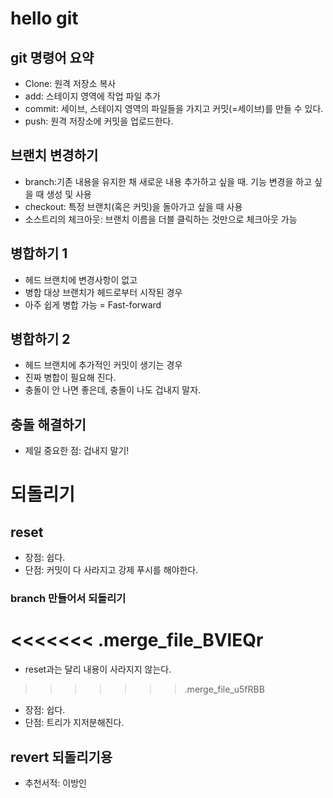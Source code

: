 # hello git

## git 명령어 요약

- Clone: 원격 저장소 복사
- add: 스테이지 영역에 작업 파일 추가
- commit: 세이브, 스테이지 영역의 파일들을 가지고 커밋(=세이브)를 만들 수 있다.
- push: 원격 저장소에 커밋을 업로드한다.

## 브랜치 변경하기

- branch:기존 내용을 유지한 채 새로운 내용 추가하고 싶을 때. 기능 변경을 하고 싶을 때 생성 및 사용
- checkout: 특정 브랜치(혹은 커밋)을 돌아가고 싶을 때 사용
- 소스트리의 체크아웃: 브랜치 이름을 더블 클릭하는 것만으로 체크아웃 가능

## 병합하기 1
- 헤드 브랜치에 변경사항이 없고
- 병합 대상 브랜치가 헤드로부터 시작된 경우
- 아주 쉽게 병합 가능 = Fast-forward

## 병합하기 2
- 헤드 브랜치에 추가적인 커밋이 생기는 경우
- 진짜 병합이 필요해 진다.
- 충돌이 안 나면 좋은데, 충돌이 나도 겁내지 말자.

## 충돌 해결하기
- 제일 중요한 점: 겁내지 말기!

# 되돌리기

## reset

- 장점: 쉽다.
- 단점: 커밋이 다 사라지고 강제 푸시를 해야한다.

### branch 만들어서 되돌리기

<<<<<<< .merge_file_BVlEQr
=======
- reset과는 달리 내용이 사라지지 않는다.
>>>>>>> .merge_file_u5fRBB
- 장점: 쉽다.
- 단점: 트리가 지저분해진다.

## revert 되돌리기용

- 추천서적: 이방인
